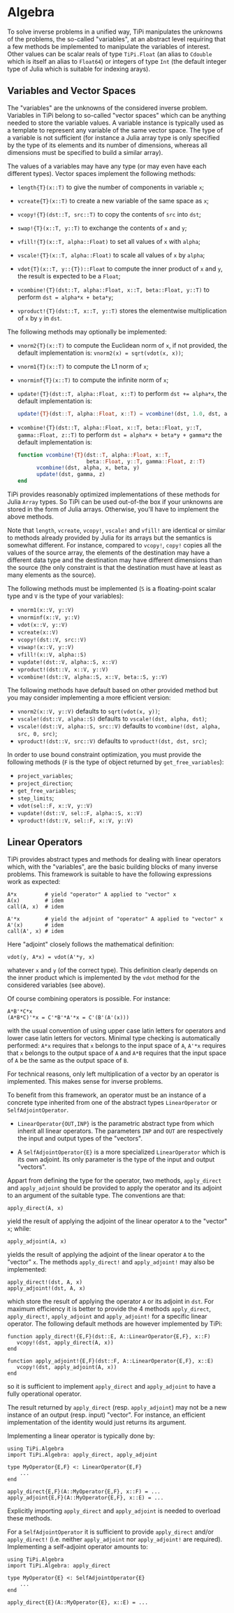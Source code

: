 # Algebra

To solve inverse problems in a unified way, TiPi manipulates the unknowns of
the problems, the so-called "variables", at an abstract level requiring that a
few methods be implemented to manipulate the variables of interest.  Other
values can be scalar reals of type `TiPi.Float` (an alias to `Cdouble` which is
itself an alias to `Float64`) or integers of type `Int` (the default integer
type of Julia which is suitable for indexing arays).


## Variables and Vector Spaces

The "variables" are the unknowns of the considered inverse problem.  Variables
in TiPi belong to so-called "vector spaces" which can be anything needed to
store the variable values.  A variable instance is typically used as a template
to represent any variable of the same vector space.  The type of a variable is
not sufficient (for instance a Julia array type is only specified by the type
of its elements and its number of dimensions, whereas all dimensions must be
specified to build a similar array).

The values of a variables may have any type (or may even have each different
types).  Vector spaces implement the following methods:

* `length{T}(x::T)` to give the number of components in variable `x`;

* `vcreate{T}(x::T)` to create a new variable of the same space as `x`;

* `vcopy!{T}(dst::T, src::T)` to copy the contents of `src` into `dst`;

* `swap!{T}(x::T, y::T)` to exchange the contents of `x` and `y`;

* `vfill!{T}(x::T, alpha::Float)` to set all values of `x` with `alpha`;

* `vscale!{T}(x::T, alpha::Float)` to scale all values of `x` by `alpha`;

* `vdot{T}(x::T, y::{T})::Float` to compute the inner product of `x` and `y`,
  the result is expected to be a `Float`;

* `vcombine!{T}(dst::T, alpha::Float, x::T, beta::Float, y::T)` to perform
  `dst = alpha*x + beta*y`;

* `vproduct!{T}(dst::T, x::T, y::T)` stores the elementwise multiplication
  of `x` by `y` in `dst`.

The following methods may optionally be implemented:

* `vnorm2{T}(x::T)` to compute the Euclidean norm of `x`, if not provided, the
  default implementation is: `vnorm2(x) = sqrt(vdot(x, x))`;

* `vnorm1{T}(x::T)` to compute the L1 norm of `x`;

* `vnorminf{T}(x::T)` to compute the infinite norm of `x`;

* `update!{T}(dst::T, alpha::Float, x::T)` to perform `dst += alpha*x`, the
  default implementation is:
  ```julia
  update!{T}(dst::T, alpha::Float, x::T) = vcombine!(dst, 1.0, dst, alpha, x)`
  ```

* `vcombine!{T}(dst::T, alpha::Float, x::T, beta::Float, y::T, gamma::Float, z::T)` to perform `dst = alpha*x + beta*y + gamma*z` the default implementation is:
  ```julia
  function vcombine!{T}(dst::T, alpha::Float, x::T,
                        beta::Float, y::T, gamma::Float, z::T)
        vcombine!(dst, alpha, x, beta, y)
        update!(dst, gamma, z)
  end
  ```

TiPi provides reasonably optimized implementations of these methods for Julia
`Array` types.  So TiPi can be used out-of-the box if your unknowns are stored
in the form of Julia arrays.  Otherwise, you'll have to implement the above
methods.

Note that `length`, `vcreate`, `vcopy!`, `vscale!` and `vfill!` are identical
or similar to methods already provided by Julia for its arrays but the
semantics is somewhat different.  For instance, compared to `vcopy!`, `copy!`
copies all the values of the source array, the elements of the destination may
have a different data type and the destination may have different dimensions
than the source (the only constraint is that the destination must have at least
as many elements as the source).

The following methods must be implemented (`S` is a floating-point scalar type
and `V` is the type of your variables):

* `vnorm1(x::V, y::V)`
* `vnorminf(x::V, y::V)`
* `vdot(x::V, y::V)`
* `vcreate(x::V)`
* `vcopy!(dst::V, src::V)`
* `vswap!(x::V, y::V)`
* `vfill!(x::V, alpha::S)`
* `vupdate!(dst::V, alpha::S, x::V)`
* `vproduct!(dst::V, x::V, y::V)`
* `vcombine!(dst::V, alpha::S, x::V, beta::S, y::V)`

The following methods have default based on other provided method but you may
consider implementing a more efficient version:

* `vnorm2(x::V, y::V)` defaults to `sqrt(vdot(x, y))`;
* `vscale!(dst::V, alpha::S)` defaults to `vscale!(dst, alpha, dst)`;
* `vscale!(dst::V, alpha::S, src::V)` defaults to `vcombine!(dst, alpha, src, 0, src)`;
* `vproduct!(dst::V, src::V)` defaults to `vproduct!(dst, dst, src)`;

In order to use bound constraint optimization, you must provide the following
methods (`F` is the type of object returned by `get_free_variables`):

* `project_variables`;
* `project_direction`;
* `get_free_variables`;
* `step_limits`;
* `vdot(sel::F, x::V, y::V)`
* `vupdate!(dst::V, sel::F, alpha::S, x::V)`
* `vproduct!(dst::V, sel::F, x::V, y::V)`


## Linear Operators

TiPi provides abstract types and methods for dealing with linear operators
which, with the "variables", are the basic building blocks of many inverse
problems.  This framework is suitable to have the following expressions
work as expected:

    A*x         # yield "operator" A applied to "vector" x
    A(x)        # idem
    call(A, x)  # idem

    A'*x        # yield the adjoint of "operator" A applied to "vector" x
    A'(x)       # idem
    call(A', x) # idem

Here "adjoint" closely follows the mathematical definition:

    vdot(y, A*x) = vdot(A'*y, x)

whatever `x` and `y` (of the correct type).  This definition clearly depends on
the inner product which is implemented by the `vdot` method for the considered
variables (see above).

Of course combining operators is possible.  For instance:

    A*B'*C*x
    (A*B*C)'*x = C'*B'*A'*x = C'(B'(A'(x)))

with the usual convention of using upper case latin letters for operators and
lower case latin letters for vectors.  Minimal type checking is automatically
performed: `A*x` requires that `x` belongs to the input space of `A`, `A'*x`
requires that `x` belongs to the output space of `A` and `A*B` requires that
the input space of `A` be the same as the output space of `B`.

For technical reasons, only left multiplication of a vector by an operator is
implemented.  This makes sense for inverse problems.

To benefit from this framework, an operator must be an instance of a concrete
type inherited from one of the abstract types `LinearOperator` or
`SelfAdjointOperator`.

* `LinearOperator{OUT,INP}` is the parametric abstract type from which inherit
  all linear operators.  The parameters `INP` and `OUT` are respectively the
  input and output types of the "vectors".

* A `SelfAdjointOperator{E}` is a more specialized `LinearOperator` which is
  its own adjoint.  Its only parameter is the type of the input and output
  "vectors".

Appart from defining the type for the operator, two methods, `apply_direct` and
`apply_adjoint` should be provided to apply the operator and its adjoint to an
argument of the suitable type.  The conventions are that:

    apply_direct(A, x)

yield the result of applying the adjoint of the linear operator `A` to the
"vector" `x`; while:

    apply_adjoint(A, x)

yields the result of applying the adjoint of the linear operator `A` to the
"vector" `x`.  The methods `apply_direct!` and `apply_adjoint!` may also be
implemented:

    apply_direct!(dst, A, x)
    apply_adjoint!(dst, A, x)

which store the result of applying the operator `A` or its adjoint in `dst`.
For maximum efficiency it is better to provide the 4 methods `apply_direct`,
`apply_direct!`, `apply_adjoint` and `apply_adjoint!` for a specific linear
operator.  The following default methods are however implemented by TiPi:

    function apply_direct!{E,F}(dst::E, A::LinearOperator{E,F}, x::F)
       vcopy!(dst, apply_direct(A, x))
    end

    function apply_adjoint!{E,F}(dst::F, A::LinearOperator{E,F}, x::E)
       vcopy!(dst, apply_adjoint(A, x))
    end

so it is sufficient to implement `apply_direct` and `apply_adjoint` to have a
fully operational operator.

The result returned by `apply_direct` (resp. `apply_adjoint`) may not be a new
instance of an output (resp. input) "vector".  For instance, an efficient
implementation of the identity would just returns its argument.

Implementing a linear operator is typically done by:

    using TiPi.Algebra
    import TiPi.Algebra: apply_direct, apply_adjoint

    type MyOperator{E,F} <: LinearOperator{E,F}
        ...
    end

    apply_direct{E,F}(A::MyOperator{E,F}, x::F) = ...
    apply_adjoint{E,F}(A::MyOperator{E,F}, x::E) = ...

Explicitly importing `apply_direct` and `apply_adjoint` is needed to overload
these methods.

For a `SelfAdjointOperator` it is sufficient to provide `apply_direct` and/or
`apply_direct!` (i.e. neither `apply_adjoint` nor `apply_adjoint!` are
required).  Implementing a self-adjoint operator amounts to:

    using TiPi.Algebra
    import TiPi.Algebra: apply_direct

    type MyOperator{E} <: SelfAdjointOperator{E}
        ...
    end

    apply_direct{E}(A::MyOperator{E}, x::E) = ...



